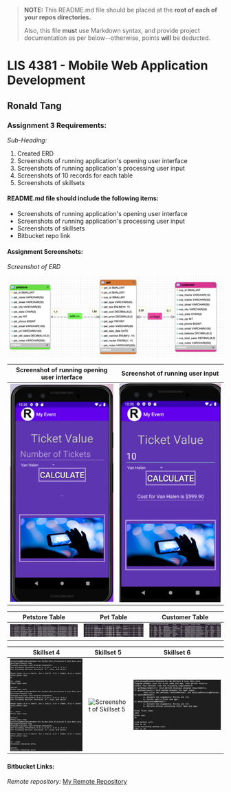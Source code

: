 > **NOTE:** This README.md file should be placed at the **root of each of your repos directories.**
>
>Also, this file **must** use Markdown syntax, and provide project documentation as per below--otherwise, points **will** be deducted.
>

# LIS 4381 - Mobile Web Application Development

## Ronald Tang

### Assignment 3 Requirements:

*Sub-Heading:*

1. Created ERD 
2. Screenshots of running application's opening user interface
3. Screenshots of running application's processing user input
4. Screenshots of 10 records for each table 
5. Screenshots of skillsets

#### README.md file should include the following items:

* Screenshots of running application's opening user interface
* Screenshots of running application's processing user input
* Screenshots of skillsets
* Bitbucket repo link

#### Assignment Screenshots:

*Screenshot of ERD*

![ERD Screenshot](img/ERD.png)

| Screenshot of running opening user interface | Screenshot of running user input |
| ---------- | ---------- |
| ![First User Interface Screenshot](img/Open_interface.png) | ![Second User Interface Screenshot](img/Running_interface.png) |

| Petstore Table | Pet Table | Customer Table |
| ---------- | ---------- | ----------|
| ![Screenshot of Petstore Table](img/Petstore_table.png) | ![Screenshot of Pet Table](img/Pet_Table.png) | ![Screenshot of Customer Table](img/Customer_table.png)

| Skillset 4 | Skillset 5 | Skillset 6 |
| ---------- | ---------- | ----------|
| ![Screenshot of Skillset 4](img/Decision_structure.png) | ![Screenshot of Skillset 5](img/Random_Num_Generator.png) | ![Screenshot of Skillset 6](img/Methods.png)

#### Bitbucket Links:

*Remote repository:*
[My Remote Repository](https://bitbucket.org/ronaldtang1/lis4381/ "My Remote Repository")
